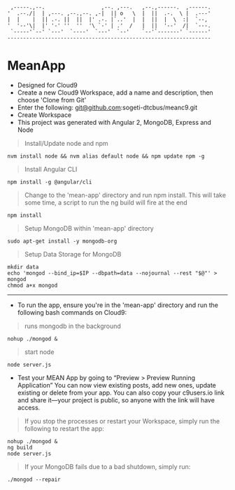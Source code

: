      ,-----.,--.                  ,--. ,---.   ,--.,------.  ,------.
    '  .--./|  | ,---. ,--.,--. ,-|  || o   \  |  ||  .-.  \ |  .---'
    |  |    |  || .-. ||  ||  |' .-. |`..'  |  |  ||  |  \  :|  `--, 
    '  '--'\|  |' '-' ''  ''  '\ `-' | .'  /   |  ||  '--'  /|  `---.
     `-----'`--' `---'  `----'  `---'  `--'    `--'`-------' `------'
    ----------------------------------------------------------------- 


# MeanApp

- Designed for Cloud9
- Create a new Cloud9 Workspace, add a name and description, then choose 'Clone from Git'
- Enter the following: git@github.com:sogeti-dtcbus/meanc9.git
- Create Workspace
- This project was generated with Angular 2, MongoDB, Express and Node
> Install/Update node and npm
```
nvm install node && nvm alias default node && npm update npm -g
```
> Install Angular CLI
```
npm install -g @angular/cli
```
> Change to the 'mean-app' directory and run npm install. This will take some time, a script to run the ng build will fire at the end
```
npm install
```
> Setup MongoDB within 'mean-app' directory
```
sudo apt-get install -y mongodb-org
```
> Setup Data Storage for MongoDB
```
mkdir data
echo 'mongod --bind_ip=$IP --dbpath=data --nojournal --rest "$@"' > mongod
chmod a+x mongod
```
---
- To run the app, ensure you're in the 'mean-app' directory and run the following bash commands on Cloud9:
> runs mongodb in the background
```
nohup ./mongod &
```
> start node
```
node server.js
```
- Test your MEAN App by going to “Preview > Preview Running Application” You can now view existing posts, add new ones, update existing or delete from your app. You can also copy your c9users.io link and share it—your project is public, so anyone with the link will have access.
> If you stop the processes or restart your Workspace, simply run the following to restart the app:
```
nohup ./mongod &
ng build
node server.js
```
> If your MongoDB fails due to a bad shutdown, simply run:
```
./mongod --repair
```

